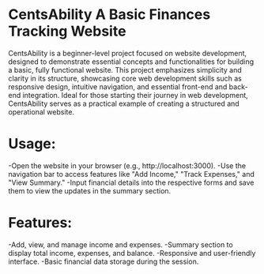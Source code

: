 # CentsAbility A Basic Finances Tracking Website
CentsAbility is a beginner-level project focused on website development, designed to demonstrate essential concepts and functionalities for building a basic, fully functional website. This project emphasizes simplicity and clarity in its structure, showcasing core web development skills such as responsive design, intuitive navigation, and essential front-end and back-end integration. Ideal for those starting their journey in web development, CentsAbility serves as a practical example of creating a structured and operational website.

# Usage:
-Open the website in your browser (e.g., http://localhost:3000).
-Use the navigation bar to access features like "Add Income," "Track Expenses," and "View Summary."
-Input financial details into the respective forms and save them to view the updates in the summary section.


# Features:
-Add, view, and manage income and expenses.
-Summary section to display total income, expenses, and balance.
-Responsive and user-friendly interface.
-Basic financial data storage during the session.
